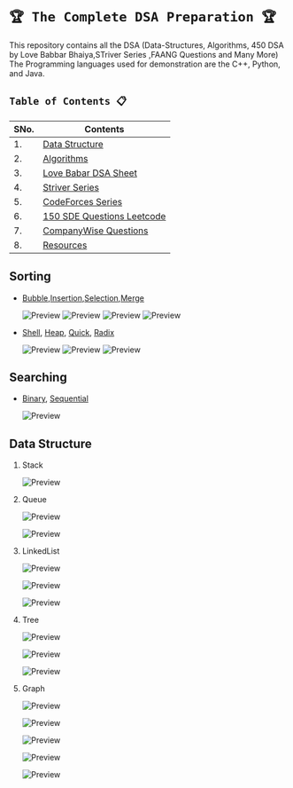 # `🏆 The Complete DSA Preparation 🏆`

This repository contains all the DSA (Data-Structures, Algorithms, 450 DSA by Love Babbar Bhaiya,STriver Series ,FAANG Questions and Many More)
The Programming languages used for demonstration are the C++, Python, and Java.

## `Table of Contents 📋`
| **SNo.** | **Contents** |
| -------  | ------------ |
| 1.       | [Data Structure](https://github.com/mrpawan-gupta/DSA-inNout/tree/main/1%5D.%20Data%20Structures) |
| 2.       | [Algorithms](https://github.com/mrpawan-gupta/DSA-inNout/tree/main/2%5D.%20Algorithms) |
| 3.       | [Love Babar DSA Sheet](https://github.com/mrpawan-gupta/DSA-inNout/tree/main/3%5D.%20Love%20Babbar%20DSA%20Sheet) |
| 4.       | [Striver Series](https://github.com/mrpawan-gupta/DSA-inNout/tree/main/4%5D.%20Striver%20Series) |
| 5.       | [CodeForces Series](https://github.com/mrpawan-gupta/DSA-inNout/tree/main/5%5D.%20CodeForces%20Series) |
| 6.       | [150 SDE Questions Leetcode]() |
| 7.       | [CompanyWise Questions](https://github.com/mrpawan-gupta/DSA-inNout/tree/main/7%5D.%20CompanyWise%20Questions) |
| 8.       | [Resources]() |

## Sorting

* [Bubble](),[Insertion](),[Selection](),[Merge]()

	![Preview](Resources/Images/bubble-sort.gif)
	![Preview](Resources/Images/insertion-sort.gif)
	![Preview](Resources/Images/selection-sort.gif)
	![Preview](Resources/Images/merge-sort.gif)

* [Shell](src/main/java/dsa/sort/ShellSort.java), [Heap](src/main/java/dsa/sort/HeapSort.java), [Quick](src/main/java/dsa/sort/QuickSort.java), [Radix](src/main/java/dsa/sort/RadixSort.java)

	![Preview](Resources/Images/shell-sort.gif)
	![Preview](Resources/Images/heap-sort.gif)
	![Preview](Resources/Images/quick-sort.gif)

## Searching

* [Binary](src/main/java/dsa/search/BinarySearch.java), 
[Sequential](src/main/java/dsa/search/SequentialSearch.java)

	![Preview](Resources/Images/binary-and-linear-search.gif)
## Data Structure

1. Stack

	![Preview](Resources/Images/singly_circular_linked_list.jpg)

2. Queue

	![Preview](Resources/Images/queue.jpg)

	![Preview](Resources/Images/priorityqueue.png)

3. LinkedList
	
	![Preview](Resources/Images/linked_list.jpg)
	
	![Preview](Resources/Images/doubly_linked_list.jpg)
		
	![Preview](Resources/Images/singly_circular_linked_list.jpg)
	

4. Tree

	![Preview](Resources/Images/binary_tree.jpg)

	![Preview](Resources/Images/avl.gif)

	![Preview](Resources/Images/huffman.png)
	

5. Graph

	![Preview](Resources/Images/graph_adjacent_matrix.png)

	![Preview](Resources/Images/dijkstra.gif)

	![Preview](Resources/Images/bellman_ford.gif)

	![Preview](Resources/Images/mini-max.gif)

	![Preview](Resources/Images/a-star.gif)
